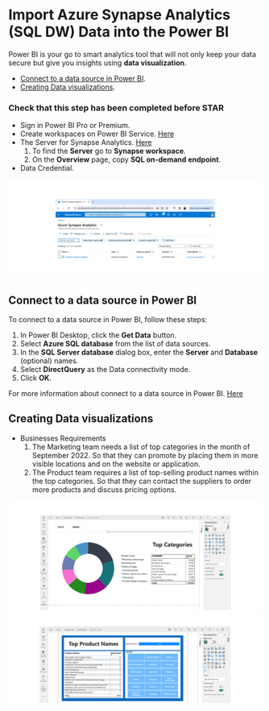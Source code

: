 # Import Azure Synapse Analytics (SQL DW) Data into the Power BI
Power BI is your go to smart analytics tool that will not only keep your data secure but give you insights using **data visualization**.

- [Connect to a data source in Power BI](04-synapse-analytics.md#Connect-to-a-data-source-in-Power-BI).<br>
- [Creating Data visualizations](04-synapse-analytics.md#Creating-Data-visualizations).<br>

### Check that this step has been completed before STAR
- Sign in Power BI Pro or Premium.
- Create workspaces on Power BI Service. [Here](https://github.com/thunchanokbow/Real-time-data-in-Power-BI/blob/main/sections/02-Create-A-Workspace.md)
- The Server for Synapse Analytics. [Here](https://www.youtube.com/watch?v=ldN6D2lhNyA)
  1. To find the **Server** go to **Synapse workspace**.
  2. On the **Overview** page, copy **SQL on-demand endpoint**.  
- Data Credential.

![0](/images/70.png)

## Connect to a data source in Power BI

To connect to a data source in Power BI, follow these steps:
1. In Power BI Desktop, click the **Get Data** button.
2. Select **Azure SQL database** from the list of data sources.
3. In the **SQL Server database** dialog box, enter the **Server** and **Database** (optional) names.
4. Select **DirectQuery** as the Data connectivity mode.
5. Click **OK**.

For more information about connect to a data source in Power BI. [Here](https://github.com/thunchanokbow/Real-time-data-in-Power-BI/blob/main/sections/04-Pulling-data-to-Power-BI.md)

## Creating Data visualizations

- Businesses Requirements
  1. The Marketing team needs a list of top categories in the month of September 2022. So that they can promote by placing them in more visible locations and on the website or application.
  2. The Product team requires a list of top-selling product names within the top categories. So that they can contact the suppliers to order more products and discuss pricing options.

![0](/images/80.png)
![0](/images/81.png)
